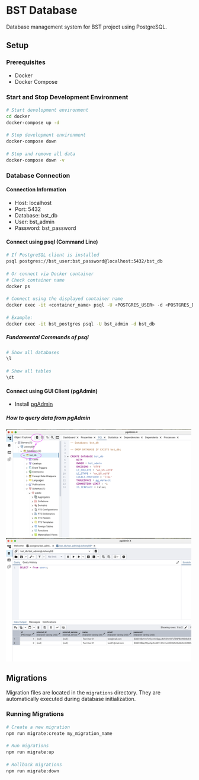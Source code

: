 # BST Database

Database management system for BST project using PostgreSQL.

## Setup

### Prerequisites

- Docker
- Docker Compose

### Start and Stop Development Environment

```bash
# Start development environment
cd docker
docker-compose up -d

# Stop development environment
docker-compose down

# Stop and remove all data
docker-compose down -v
```

### Database Connection

#### Connection Information

- Host: localhost
- Port: 5432
- Database: bst_db
- User: bst_admin
- Password: bst_password

#### Connect using psql (Command Line)

```bash
# If PostgreSQL client is installed
psql postgres://bst_user:bst_password@localhost:5432/bst_db

# Or connect via Docker container
# Check container name
docker ps

# Connect using the displayed container name
docker exec -it <container_name> psql -U <POSTGRES_USER> -d <POSTGRES_DB>

# Example:
docker exec -it bst_postgres psql -U bst_admin -d bst_db
```

##### Fundamental Commands of psql

```bash
# Show all databases
\l

# Show all tables
\dt
```

#### Connect using GUI Client (pgAdmin)

- Install [pgAdmin](https://www.pgadmin.org/)

##### How to query data from pgAdmin

<img src="./readme_images/pgAdmin4_how_to_query_01.png" width="500">

<img src="./readme_images/pgAdmin4_how_to_query_02.png" width="500">

## Migrations

Migration files are located in the `migrations` directory.
They are automatically executed during database initialization.

### Running Migrations

```bash
# Create a new migration
npm run migrate:create my_migration_name

# Run migrations
npm run migrate:up

# Rollback migrations
npm run migrate:down
```
